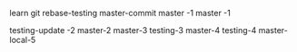 learn git rebase-testing
master-commit
master -1
master -1

testing-update -2
master-2
master-3
testing-3
master-4
testing-4
master-local-5
